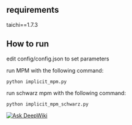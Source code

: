 ## requirements ##
taichi==1.7.3

## How to run ##
edit config/config.json to set parameters

run MPM with the following command:
```
python implicit_mpm.py
```

run schwarz mpm with the following command:
```
python implicit_mpm_schwarz.py
```

[![Ask DeepWiki](https://deepwiki.com/badge.svg)](https://deepwiki.com/Simulation-Intelligence/mpm-domain-decomposition-taichi)